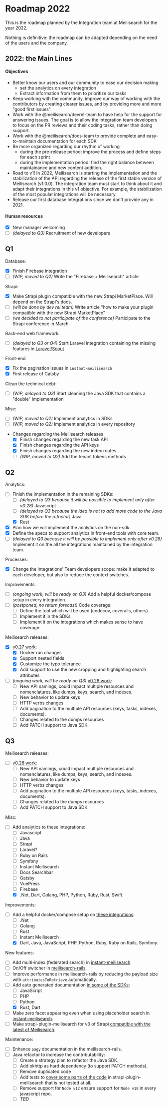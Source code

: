 # Roadmap 2022

This is the roadmap planned by the Integration team at Meilisearch for the year 2022.

Nothing is definitive: the roadmap can be adapted depending on the need of the users and the company.

## 2022: the Main Lines

#### Objectives

- Better know our users and our community to ease our decision making
  - set the analytics on every integration
  - Extract information from them to prioritize our tasks
- Keep working with the community, improve our way of working with the contributors by creating clearer issues, and by providing more and more "good first issues".
- Work with the @meilisearch/devrel-team to have help for the support for answering issues. The goal is to allow the integration team developers to focus on the PR reviews and their coding tasks, rather than doing support.
- Work with the @meilisearch/docs-team to provide complete and easy-to-maintain documentation for each SDK
- Be more organized regarding our rhythm of working
    - during the pre-release period: improve the process and define steps for each sprint
    - during the implementation period: find the right balance between maintainance and new content addition.
- Road to v1! In 2022, Meilisearch is starting the implementation and the stabilization of the API regarding the release of the first stable version of Meilisearch (v1.0.0). The integration team must start to think about it and adapt their integrations in this v1 objective. For example, the stabilization of the most popular integrations will be necessary.
- Release our first database integrations since we don't provide any in 2021.

#### Human resources

- [x] New manager welcoming
- [ ] _(delayed to Q3)_ Recruitment of new developers

## Q1

Database:
- [x] Finish Firebase integration
- [ ] _(WIP, moved to Q2)_ Write the "Firebase + Meilisearch" article

Strapi:
- [x] Make Strapi plugin compatible with the new Strapi MarketPlace. Will depend on the Strapi's docs.
- [ ] _(will be done by dev rel team)_ Write article "how to make your plugin compatible with the new Strapi MarketPlace"
- [ ] _(we decided to not participate of the conference)_ Participate to the Strapi conference in March

Back-end web framework:
- [ ] _(delayed to Q3 or Q4)_ Start Laravel integration containing the missing features in [Laravel/Scout](https://github.com/laravel/scout)

Front-end
- [x] Fix the pagination issues in `instant-meilisearch`
- [x] First release of Gatsby

Clean the technical debt:
- [ ] _(WIP, delayed to Q3)_ Start cleaning the Java SDK that contains a "double" implementation

Misc:
- [ ] _(WIP, moved to Q2)_ Implement analytics in SDKs
- [ ] _(WIP, moved to Q2)_ Implement analytics in every repository
- Changes regarding the Meilisearch releases
  - [x] Finish changes regarding the new task API
  - [x] Finish changes regarding the API keys
  - [x] Finish changes regarding the new index routes
  - [ ] _(WIP, moved to Q2)_ Add the tenant tokens methods

## Q2

Analytics:
- [ ] Finish the implementation in the remaining SDKs:
  - [ ] _(delayed to Q3 because it will be possible to implement only after v0.28)_ Javascript
  - [ ] _(delayed to Q3 because the idea is not to add more code to the Java SDK before the refactor)_ Java
  - [x] Rust
- [x] Plan how we will implement the analytics on the non-sdk.
- [x] Define the specs to support analytics in front-end tools with core team.
- [ ] _(delayed to Q3 because it will be possible to implement only after v0.28)_ Implement it on the all the integrations maintained by the integration team.

Processes:
- [x] Change the Integrations' Team developers scope: make it adapted to each developer, but also to reduce the context switches.

Improvements:
- [ ] _(ongoing work, will be ready on Q3)_ Add a helpful docker/compose setup in every integration.
- [ ] _(postponed, no return forecast)_ Code coverage:
  - [ ] Define the tool which will be used (codecov, coveralls, others).
  - [ ] Implement it in the SDKs.
  - [ ] Implement it on the integrations which makes sense to have coverage.

Meilisearch releases:
- [x] [v0.27 work](https://github.com/meilisearch/integration-guides/issues/190):
  - [x] Docker run changes
  - [x] Support nested fields
  - [x] Customize the typo tolerance
  - [x] Add support to use the new cropping and highlighting search attributes
- [ ] _(ongoing work, will be ready on Q3)_ [v0.28 work](https://github.com/meilisearch/integration-guides/issues/205):
  - [ ] New API namings, could impact multiple resources and nomenclatures, like dumps, keys, search, and indexes.
  - [ ] New behavior to update keys
  - [ ] HTTP verbs changes
  - [ ] Add pagination to the multiple API resources (keys, tasks, indexes, documents).
  - [ ] Changes related to the dumps resources
  - [ ] Add PATCH support to Java SDK.

## Q3

Meilisearch releases:
- [ ] [v0.28 work](https://github.com/meilisearch/integration-guides/issues/205):
  - [ ] New API namings, could impact multiple resources and nomenclatures, like dumps, keys, search, and indexes.
  - [ ] New behavior to update keys
  - [ ] HTTP verbs changes
  - [ ] Add pagination to the multiple API resources (keys, tasks, indexes, documents).
  - [ ] Changes related to the dumps resources
  - [ ] Add PATCH support to Java SDK.

Misc:
- [ ] Add analytics to these integrations:
  - [ ] Javascript
  - [ ] Java
  - [ ] Strapi
  - [ ] Laravel?
  - [ ] Ruby on Rails
  - [ ] Symfony
  - [ ] Instant Meilisearch
  - [ ] Docs Searchbar
  - [ ] Gatsby
  - [ ] VuePress
  - [ ] Firebase
  - [x] .Net, Dart, Golang, PHP, Python, Ruby, Rust, Swift.

Improvements:
- [ ] Add a helpful docker/compose setup on [these integrations](https://github.com/meilisearch/integration-guides/issues/199):
  - [ ] .Net
  - [ ] Golang
  - [ ] Rust
  - [ ] Instant Meilisearch
  - [x] Dart, Java, JavaScript, PHP, Python, Ruby, Ruby on Rails, Symfony.

New features:
- [ ] Add multi-index (federated search) in [instant-meilisearch](https://github.com/meilisearch/instant-meilisearch/issues/774).
- [ ] On/Off switcher in [meilisearch-rails](https://github.com/meilisearch/meilisearch-rails/issues/140).
- [ ] Improve performance in meilisearch-rails by reducing the payload size with `attributesToRetrieve` automatically.
- [ ] Add auto generated documentation [in some of the SDKs](https://github.com/meilisearch/integration-guides/issues/201):
  - [ ] JavaScript
  - [ ] PHP
  - [ ] Python
  - [x] Rust, Dart
- [ ] Make zero facet appearing even when using placeholder search in [instant-meilisearch](https://github.com/meilisearch/instant-meilisearch/issues/775).
- [ ] Make strapi-plugin-meilisearch for v3 of Strapi  [compatible with the latest of Meilisearch](https://github.com/meilisearch/strapi-plugin-meilisearch/issues/444).

Maintenance:
- [ ] Enhance `pagy` documentation in the meilisearch-rails.
- [ ] Java refactor to increase the contributability:
  - [ ] Create a strategy plan to refactor the Java SDK.
  - [ ] Add okhttp as hard dependency (to support PATCH methods).
  - [ ] Remove duplicated code
  - [ ] Add tests to [cover some parts of the code](https://github.com/meilisearch/strapi-plugin-meilisearch/issues/351) in strapi-plugin-meilisearch that is not tested at all.
  - [ ] Remove support for `Node v12` ensure support for `Node v18` in every javascript repo.
  - [ ] _TBD_
